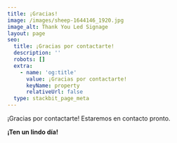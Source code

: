 ```yaml
---
title: ¡Gracias!
image: /images/sheep-1644146_1920.jpg
image_alt: Thank You Led Signage
layout: page
seo:
  title: ¡Gracias por contactarte!
  description: ''
  robots: []
  extra:
    - name: 'og:title'
      value: ¡Gracias por contactarte!
      keyName: property
      relativeUrl: false
  type: stackbit_page_meta
---
```

¡Gracias por contactarte! Estaremos en contacto pronto.

**¡Ten un lindo día!**
